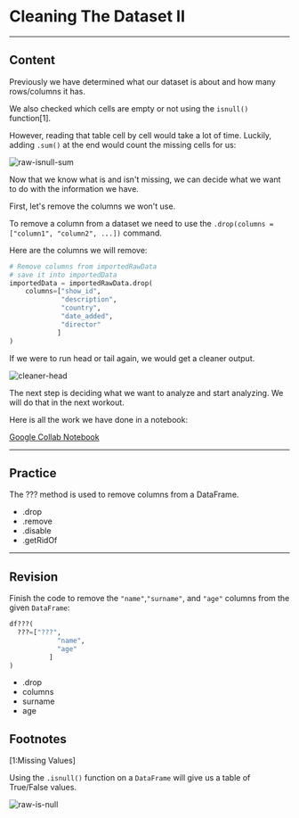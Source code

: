 ﻿---
author: Stefan-Stojanovic

aspects:
  - workout

type: normal

category: how to

---

# Cleaning The Dataset II

---
## Content

Previously we have determined what our dataset is about and how many rows/columns it has.

We also checked which cells are empty or not using the `isnull()` function[1].

However, reading that table cell by cell would take a lot of time. Luckily, adding `.sum()` at the end would count the missing cells for us:

![raw-isnull-sum](https://img.enkipro.com/629e4a33e5c98d860011a442d3bba282.png)

Now that we know what is and isn't missing, we can decide what we want to do with the information we have.

First, let's remove the columns we won't use.

To remove a column from a dataset we need to use the `.drop(columns = ["column1", "column2", ...])` command.

Here are the columns we will remove:

```py
# Remove columns from importedRawData
# save it into importedData
importedData = importedRawData.drop(
    columns=["show_id", 
             "description", 
             "country", 
             "date_added", 
             "director"
            ]
)
```

If we were to run head or tail again, we would get a cleaner output.

![cleaner-head](https://img.enkipro.com/f559d042eb418779165dc355236fab44.png)

The next step is deciding what we want to analyze and start analyzing. We will do that in the next workout.

Here is all the work we have done in a notebook:

[Google Collab Notebook](https://colab.research.google.com/drive/1WQoAQhnaI5Eh-gQ_Qg-VA9VPk7aSJvgB?authuser=1)

---
## Practice

The ??? method is used to remove columns from a DataFrame.

- .drop
- .remove
- .disable
- .getRidOf

---
## Revision

Finish the code to remove the `"name"`,`"surname"`, and `"age"` columns from the given `DataFrame`: 

```python
df???(
  ???=["???", 
            "name", 
            "age"
          ]
)
```

- .drop
- columns
- surname
- age


## Footnotes
[1:Missing Values]

Using the `.isnull()` function on a `DataFrame` will give us a table of True/False values.

![raw-is-null](https://img.enkipro.com/f21cee53d181046c10b517cf0bf4c9a2.png)